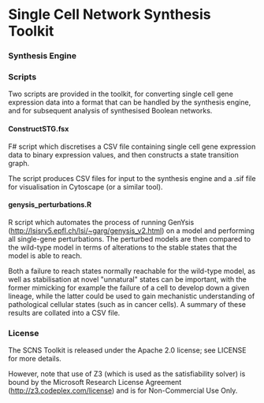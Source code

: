 Single Cell Network Synthesis Toolkit
============

### Synthesis Engine

### Scripts

Two scripts are provided in the toolkit, for converting single cell gene expression data into a format that can be handled by the synthesis engine, and for subsequent analysis of synthesised Boolean networks.

#### ConstructSTG.fsx

F# script which discretises a CSV file containing single cell gene expression data to binary expression values, and then constructs a state transition graph.

The script produces CSV files for input to the synthesis engine and a .sif file for visualisation in Cytoscape (or a similar tool).

#### genysis_perturbations.R
R script which automates the process of running GenYsis (http://lsisrv5.epfl.ch/lsi/~garg/genysis_v2.html) on a model and performing all single-gene perturbations. The perturbed models are then compared to the wild-type model in terms of alterations to the stable states that the model is able to reach.

Both a failure to reach states normally reachable for the wild-type model, as well as stabilisation at novel "unnatural" states can be important, with the former mimicking for example the failure of a cell to develop down a given lineage, while the latter could be used to gain mechanistic understanding of pathological cellular states (such as in cancer cells). A summary of these results are collated into a CSV file.

### License

The SCNS Toolkit is released under the Apache 2.0 license; see LICENSE for more details.

However, note that use of Z3 (which is used as the satisfiability solver) is bound by the Microsoft Research License Agreement (http://z3.codeplex.com/license) and is for Non-Commercial Use Only.
